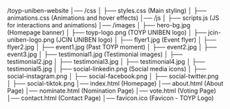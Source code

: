 /toyp-uniben-website
│── /css
│   ├── styles.css        (Main styling)
│   ├── animations.css    (Animations and hover effects)
│── /js
│   ├── scripts.js        (JS for interactions and animations)
│── /images
│   ├── hero-bg.jpg       (Homepage banner)
│   ├── toyp-logo.png     (TOYP UNIBEN logo)
│   ├── jcin-uniben-logo.png  (JCIN UNIBEN logo)
│   ├── flyer1.jpg        (Event flyer)
│   ├── flyer2.jpg
│   ├── event1.jpg        (Past TOYP moment)
│   ├── event2.jpg
│   ├── event3.jpg
│   ├── testimonial1.jpg  (Testimonial images)
│   ├── testimonial2.jpg
│   ├── testimonial3.jpg
│   ├── testimonial4.jpg
│   ├── testimonial5.jpg
│   ├── social-linkedin.png  (Social media icons)
│   ├── social-instagram.png
│   ├── social-facebook.png
│   ├── social-twitter.png
│   ├── social-tiktok.png
│── index.html            (Homepage)
│── about.html            (About Page)
│── nominate.html         (Nomination Page)
│── vote.html             (Voting Page)
│── contact.html          (Contact Page)
│── favicon.ico           (Favicon - TOYP Logo)
